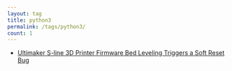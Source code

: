 ```yaml
---
layout: tag
title: python3
permalink: /tags/python3/
count: 1
---
```


- [Ultimaker S-line 3D Printer Firmware Bed Leveling Triggers a Soft Reset Bug](https://ansonliu.com/2024/03/ultimaker-gcode-footprint-halt/)
